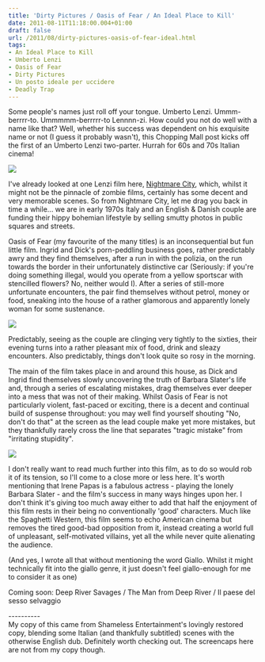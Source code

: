 ```yaml
---
title: 'Dirty Pictures / Oasis of Fear / An Ideal Place to Kill'
date: 2011-08-11T11:18:00.004+01:00
draft: false
url: /2011/08/dirty-pictures-oasis-of-fear-ideal.html
tags: 
- An Ideal Place to Kill
- Umberto Lenzi
- Oasis of Fear
- Dirty Pictures
- Un posto ideale per uccidere
- Deadly Trap
---
```


Some people's names just roll off your tongue. Umberto Lenzi. Ummm-berrrr-to. Ummmmm-berrrrr-to Lennnn-zi. How could you not do well with a name like that? Well, whether his success was dependent on his exquisite name or not (I guess it probably wasn't), this Chopping Mall post kicks off the first of an Umberto Lenzi two-parter. Hurrah for 60s and 70s Italian cinema!  
  

![](/blogspot/AVvXsEghdDOexA5lnoY8wvQxO_uXTuPPCFHjSTwf4eCWrGMQDPcN_6CgaJ5jjA21tG90T_mFLCoOQyRIxxHz0eh64GzehQs9ZBgkcmIqMrWUb0SqnASFiR4T6blD2FtiykD2tnu9ZXlrG_WSxmQ/s800/oasis-of-fear.jpg)  

  
I've already looked at one Lenzi film here, [Nightmare City](http://choppingmallfilms.blogspot.com/2009/07/nightmare-city-incubo-sulla-citta.html), which, whilst it might not be the pinnacle of zombie films, certainly has some decent and very memorable scenes. So from Nightmare City, let me drag you back in time a while... we are in early 1970s Italy and an English & Danish couple are funding their hippy bohemian lifestyle by selling smutty photos in public squares and streets.  
  
Oasis of Fear (my favourite of the many titles) is an inconsequential but fun little film. Ingrid and Dick's porn-peddling business goes, rather predictably awry and they find themselves, after a run in with the polizia, on the run towards the border in their unfortunately distinctive car (Seriously: if you're doing something illegal, would you operate from a yellow sportscar with stencilled flowers? No, neither would I). After a series of still-more unfortunate encounters, the pair find themselves without petrol, money or food, sneaking into the house of a rather glamorous and apparently lonely woman for some sustenance.  
  

![](/blogspot/AVvXsEilq150c3Shf_sbSwsznICMuB1zDFGlW23apZiNY2WNattuH8BOe105fAn0oWYs4rAxjyd1WU3DrEH6_w-KCTYhSLD-tbwj34uzKwwyXNf4wnPRqV7xBcwYA5ZEI-xsclxj_YK__4ORU1k/s400/bscap0007ly6.jpg)  

  
Predictably, seeing as the couple are clinging very tightly to the sixties, their evening turns into a rather pleasant mix of food, drink and sleazy encounters. Also predictably, things don't look quite so rosy in the morning.  
  
The main of the film takes place in and around this house, as Dick and Ingrid find themselves slowly uncovering the truth of Barbara Slater's life and, through a series of escalating mistakes, drag themselves ever deeper into a mess that was not of their making. Whilst Oasis of Fear is not particularly violent, fast-paced or exciting, there is a decent and continual build of suspense throughout: you may well find yourself shouting "No, don't do that" at the screen as the lead couple make yet more mistakes, but they thankfully rarely cross the line that separates "tragic mistake" from "irritating stupidity".  
  

![](/blogspot/AVvXsEipiKYyRkcMUmQOFj3r7siwEg85uLCctn-7wto5cjdOjuoCl4ByGIWtL08nrLddX7-abMJt8WBs-erfoZtgo4Dj8LZxR5EEIbfhEDUzdH7bWQrkmu1XVP_Q7MqyUQ22_zX1bjxy2LjDoGo/s400/bscap0008hl3.jpg)  

  
I don't really want to read much further into this film, as to do so would rob it of its tension, so I'll come to a close more or less here. It's worth mentioning that Irene Papas is a fabulous actress - playing the lonely Barbara Slater - and the film's success in many ways hinges upon her. I don't think it's giving too much away either to add that half the enjoyment of this film rests in their being no conventionally 'good' characters. Much like the Spaghetti Western, this film seems to echo American cinema but removes the tired good-bad opposition from it, instead creating a world full of unpleasant, self-motivated villains, yet all the while never quite alienating the audience.  
  
(And yes, I wrote all that without mentioning the word Giallo. Whilst it might technically fit into the giallo genre, it just doesn't feel giallo-enough for me to consider it as one)  
  
Coming soon: Deep River Savages / The Man from Deep River / Il paese del sesso selvaggio  
  
\----------  
My copy of this came from Shameless Entertainment's lovingly restored copy, blending some Italian (and thankfully subtitled) scenes with the otherwise English dub. Definitely worth checking out. The screencaps here are not from my copy though.